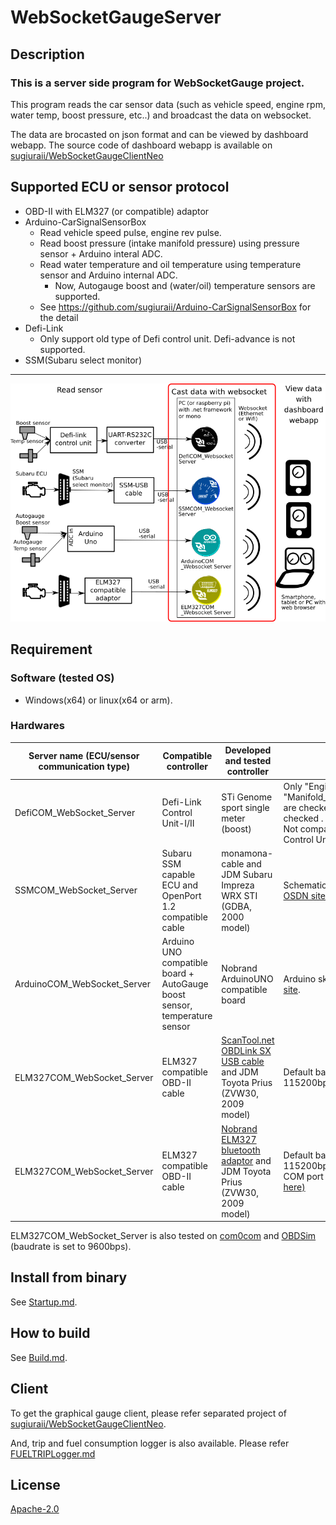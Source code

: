 # WebSocketGaugeServer



## Description
### This is a server side program for WebSocketGauge project.

This program reads the car sensor data (such as vehicle speed, engine rpm, water temp, boost pressure, etc..) and broadcast the data on websocket.

The data are brocasted on json format and can be viewed by dashboard webapp.
The source code of dashboard webapp is available on [sugiuraii/WebSocketGaugeClientNeo](https://github.com/sugiuraii/WebSocketGaugeClientNeo)

## Supported ECU or sensor protocol
* OBD-II with ELM327 (or compatible) adaptor
* Arduino-CarSignalSensorBox 
	* Read vehicle speed pulse, engine rev pulse.
	* Read boost pressure (intake manifold pressure) using pressure sensor + Arduino interal ADC.
	* Read water temperature and oil temperature using temperature sensor and Arduino internal ADC.
		* Now, Autogauge boost and (water/oil) temperature sensors are supported.
	* See https://github.com/sugiuraii/Arduino-CarSignalSensorBox for the detail
* Defi-Link
	* Only support old type of Defi control unit. Defi-advance is not supported.
* SSM(Subaru select monitor)

---
![WebsocketDiagram](README.img/WebsocketServerDiagram.png)

## Requirement
### Software (tested OS)
* Windows(x64) or linux(x64 or arm).
### Hardwares

| Server name (ECU/sensor communication type) | Compatible controller | Developed and tested controller | Remarks |
|--------|--------|--------|--------|
| DefiCOM_WebSocket_Server | Defi-Link Control Unit-I/II  | STi Genome sport single meter (boost) | Only "Engine_Speed (rpm)" and "Manifold_Absolute_Pressure(boost)" are checked. Other sensors are not checked .<br> Not compatible with Defi ADVANCE Control Unit.|
| SSMCOM_WebSocket_Server | Subaru SSM capable ECU and OpenPort 1.2 compatible cable | monamona-cable and JDM Subaru Impreza WRX STI (GDBA, 2000 model) | Schematics seems to be open on [this OSDN site](https://ja.osdn.net/projects/ecuexplorer/docman/)<br> |
| ArduinoCOM_WebSocket_Server | Arduino UNO compatible board + AutoGauge boost sensor, temperature sensor| Nobrand ArduinoUNO compatible board | Arduino sketch is available on [this site](https://github.com/sugiuraii/ArduinoPulseSensorGeneratorReader).|
| ELM327COM_WebSocket_Server | ELM327 compatible OBD-II cable | [ScanTool.net OBDLink SX USB cable](https://www.scantool.net/obdlink-sx/) and JDM Toyota Prius (ZVW30, 2009 model) | Default baud rate is set to 115200bps |
| ELM327COM_WebSocket_Server | ELM327 compatible OBD-II cable | [Nobrand ELM327 bluetooth adaptor](https://www.amazon.co.jp/gp/product/B00IY4RKVG/) and JDM Toyota Prius (ZVW30, 2009 model) | Default baud rate is set to 115200bps. Tested on linux. Virtual COM port is creaetd by rfcomm. [(see here)](https://en.opensuse.org/SDB:ELM327_based_ODB2_scan_tool)  |

ELM327COM_WebSocket_Server is also tested on [com0com](https://sourceforge.net/projects/com0com/) and [OBDSim](https://icculus.org/obdgpslogger/obdsim.html) (baudrate is set to 9600bps).

## Install from binary
See [Startup.md](Startup.md).

## How to build
See [Build.md](Build.md).

## Client
To get the graphical gauge client, please refer separated project of [sugiuraii/WebSocketGaugeClientNeo](https://github.com/sugiuraii/WebSocketGaugeClientNeo).

And, trip and fuel consumption logger is also available. Please refer [FUELTRIPLogger.md](./FUELTRIPLogger.md)

## <a name="license">License</a>
[Apache-2.0](https://github.com/sugiuraii/DefiSSMCOM_WebsocketServer/blob/master/LICENSE)
